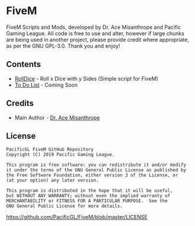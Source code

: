 # FiveM
FiveM Scripts and Mods, developed by Dr. Ace Misanthrope and Pacific Gaming League. All code is free to use and alter, however if large chunks are being used in another project, please provide credit where appropriate, as per the GNU GPL-3.0. Thank you and enjoy!

## Contents
* [RollDice](https://github.com/PacificGL/FiveM) - Roll x Dice with y Sides (Simple script for FiveM)
* [To Do List](https://github.com/PacificGL/FiveM) - Coming Soon

## Credits
* Main Author \- [Dr. Ace Misanthrope](https://github.com/FlyingAce015)

## License
    PacificGL FiveM GitHub Repository
    Copyright (C) 2019 Pacific Gaming League.

    This program is free software: you can redistribute it and/or modify
    it under the terms of the GNU General Public License as published by
    the Free Software Foundation, either version 3 of the License, or
    (at your option) any later version.

    This program is distributed in the hope that it will be useful,
    but WITHOUT ANY WARRANTY; without even the implied warranty of
    MERCHANTABILITY or FITNESS FOR A PARTICULAR PURPOSE.  See the
    GNU General Public License for more details.
https://github.com/PacificGL/FiveM/blob/master/LICENSE
